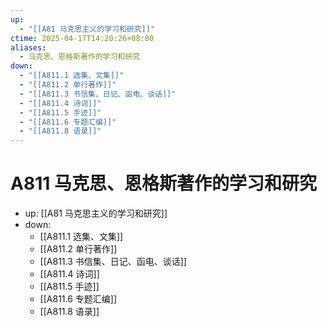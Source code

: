 ```yaml
---
up:
  - "[[A81 马克思主义的学习和研究]]"
ctime: 2025-04-17T14:20:26+08:00
aliases:
  - 马克思、恩格斯著作的学习和研究
down:
  - "[[A811.1 选集、文集]]"
  - "[[A811.2 单行著作]]"
  - "[[A811.3 书信集、日记、函电、谈话]]"
  - "[[A811.4 诗词]]"
  - "[[A811.5 手迹]]"
  - "[[A811.6 专题汇编]]"
  - "[[A811.8 语录]]"
---
```


# A811 马克思、恩格斯著作的学习和研究

- up: [[A81 马克思主义的学习和研究]]
- down:
	- [[A811.1 选集、文集]]
	- [[A811.2 单行著作]]
	- [[A811.3 书信集、日记、函电、谈话]]
	- [[A811.4 诗词]]
	- [[A811.5 手迹]]
	- [[A811.6 专题汇编]]
	- [[A811.8 语录]]
